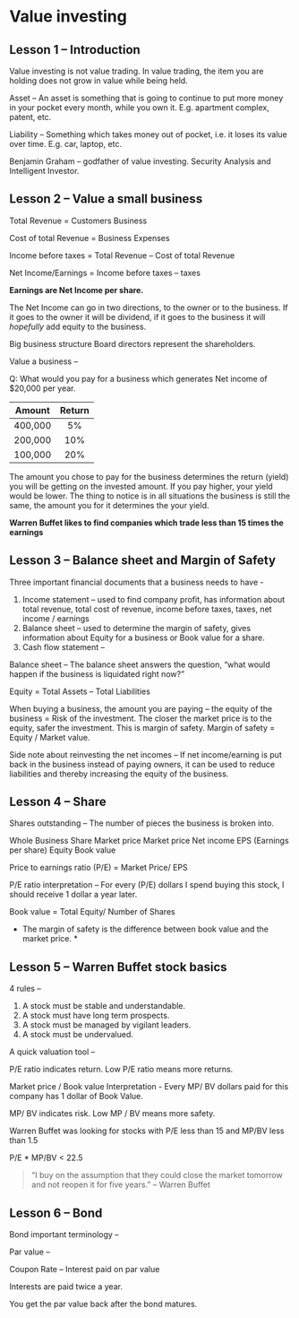 # Value investing


## Lesson 1 –  Introduction

Value investing is not value trading. In value trading, the item you are holding does not grow in value while being held. 


Asset – An asset is something that is going to continue to put more money in your pocket every month, while you own it. E.g. apartment complex, patent, etc.

Liability – Something which takes money out of pocket, i.e. it loses its value over time. E.g. car, laptop, etc.


Benjamin Graham – godfather of value investing. Security Analysis and Intelligent Investor.



## Lesson 2 – Value a small business

Total Revenue = Customers  Business

Cost of total Revenue = Business  Expenses

Income before taxes = Total Revenue – Cost of total Revenue

Net Income/Earnings = Income before taxes – taxes 

**Earnings are Net Income per share.**

The Net Income can go in two directions, to the owner or to the business. If it goes to the owner it will be dividend, if it goes to the business it will *hopefully* add equity to the business.


Big business structure
Board directors represent the shareholders.

Value a business – 

Q: What would you pay for a business which generates Net income of $20,000 per year.


| Amount       | Return         | 
| ------------- |:-------------:| 
| 400,000       | 5%            | 
| 200,000	      | 10%           |  
| 100,000	      | 20%           |



The amount you chose to pay for the business determines the return (yield) you will be getting on the invested amount. If you pay higher, your yield would be lower. The thing to notice is in all situations the business is still the same, the amount you for it determines the your yield. 

**Warren Buffet likes to find companies which trade less than 15 times the earnings**

## Lesson 3 – Balance sheet and Margin of Safety

Three important financial documents that a business needs to have -

1.	Income statement – used to find company profit, has information about total revenue, total cost of revenue, income before taxes, taxes, net income / earnings
2.	Balance sheet – used to determine the margin of safety, gives information about Equity for a business or Book value for a share.
3.	Cash flow statement – 

Balance sheet – 
The balance sheet answers the question, “what would happen if the business is liquidated right now?”

Equity = Total Assets – Total Liabilities

When buying a business, the amount you are paying – the equity of the business = Risk of the investment. The closer the market price is to the equity, safer the investment. This is margin of safety. Margin of safety = Equity / Market value.

Side note about reinvesting the net incomes – 
If net income/earning is put back in the business instead of paying owners, it can be used to reduce liabilities and thereby increasing the equity of the business.

## Lesson 4 – Share

Shares outstanding – The number of pieces the business is broken into.

Whole Business 	 	Share 
Market price			Market price
Net income 			EPS (Earnings per share)
Equity 				Book value


Price to earnings ratio (P/E) = Market Price/ EPS

P/E ratio interpretation – 
For every (P/E) dollars I spend buying this stock, I should receive 1 dollar a year later. 

Book value = Total Equity/ Number of Shares

* The margin of safety is the difference between book value and the market price. *

## Lesson 5 – Warren Buffet stock basics

4 rules – 
1.	A stock must be stable and understandable.
2.	A stock must have long term prospects.
3.	A stock must be managed by vigilant leaders.
4.	A stock must be undervalued. 

A quick valuation tool – 

P/E ratio indicates return. Low P/E ratio means more returns.

Market price / Book value Interpretation - 
Every MP/ BV dollars paid for this company has 1 dollar of Book Value.

MP/ BV indicates risk. Low MP / BV means more safety.


Warren Buffet was looking for stocks with P/E less than 15 and MP/BV less than 1.5

P/E * MP/BV < 22.5


>“I buy on the assumption that they could close the market tomorrow and not reopen it for five years.” – Warren Buffet 

## Lesson 6 – Bond 

Bond important terminology – 

Par value – 

Coupon Rate – Interest paid on par value

Interests are paid twice a year.

You get the par value back after the bond matures. 
